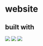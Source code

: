 # website

## built with
<p id="badges" align="start">
	<a href="https://bun.sh/"><img src="https://img.shields.io/badge/Bun-%23000000.svg?style=for-the-badge&logo=bun&logoColor=white" /></a>
	<a href="https://www.typescriptlang.org/"><img src="https://img.shields.io/badge/typescript-%23007AC0)C.svg?style=for-the-badge&logo=typescript&logoColor=white" /></a>
	<a href="https://tailwindcss.com/"><img src="https://img.shields.io/badge/tailwindcss-%2338B2AC.svg?style=for-the-badge&logo=tailwind-css&logoColor=white" /></a>
</>
